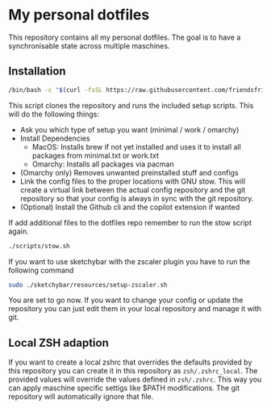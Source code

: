 # My personal dotfiles

This repository contains all my personal dotfiles.
The goal is to have a synchronisable state across multiple maschines.

## Installation

```bash
/bin/bash -c "$(curl -fsSL https://raw.githubusercontent.com/friendsfriend/dotfiles/main/scripts/setup.sh)"
```

This script clones the repository and runs the included setup scripts. This will do the following things:

* Ask you which type of setup you want (minimal / work / omarchy)
* Install Dependencies
    * MacOS: Installs brew if not yet installed and uses it to install all packages from minimal.txt or work.txt
    * Omarchy: Installs all packages via pacman
* (Omarchy only) Removes unwanted preinstalled stuff and configs
* Link the config files to the proper locations with GNU stow. This will create a virtual link between the actual config repository and the git repository so that your config is always in sync with the git repository.
* (Optional) Install the Github cli and the copilot extension if wanted

If add additional files to the dotfiles repo remember to run the stow script again.

```bash
./scripts/stow.sh
```

If you want to use sketchybar with the zscaler plugin you have to run the following command

```bash
sudo ./sketchybar/resources/setup-zscaler.sh
```

You are set to go now.
If you want to change your config or update the repository you can just edit them in your local repository and manage it with git.

## Local ZSH adaption

If you want to create a local zshrc that overrides the defaults provided by this repository you can create it in this repository as `zsh/.zshrc_local`.
The provided values will override the values defined in `zsh/.zshrc`.
This way you can apply maschine specific settigs like $PATH modifications.
The git repository will automatically ignore that file.
